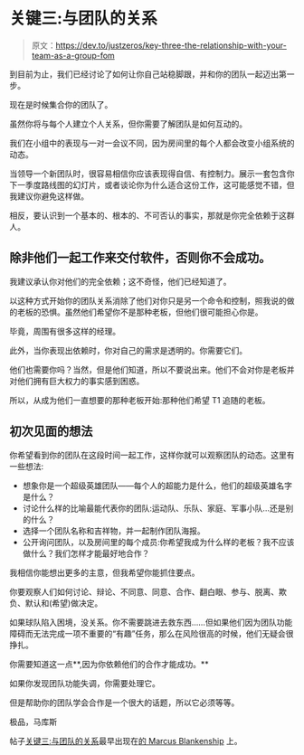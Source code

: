 # 关键三:与团队的关系

> 原文：<https://dev.to/justzeros/key-three-the-relationship-with-your-team-as-a-group-fom>

到目前为止，我们已经讨论了如何让你自己站稳脚跟，并和你的团队一起迈出第一步。

现在是时候集合你的团队了。

虽然你将与每个人建立个人关系，但你需要了解团队是如何互动的。

我们在小组中的表现与一对一会议不同，因为房间里的每个人都会改变小组系统的动态。

当领导一个新团队时，很容易相信你应该表现得自信、有控制力。展示一套包含你下一季度路线图的幻灯片，或者谈论你为什么适合这份工作，这可能感觉不错，但我建议你避免这样做。

相反，要认识到一个基本的、根本的、不可否认的事实，那就是你完全依赖于这群人。

## 除非他们一起工作来交付软件，否则你不会成功。

我建议承认你对他们的完全依赖；这不奇怪，他们已经知道了。

以这种方式开始你的团队关系消除了他们对你只是另一个命令和控制，照我说的做的老板的恐惧。虽然他们希望你不是那种老板，但他们很可能担心你是。

毕竟，周围有很多这样的经理。

此外，当你表现出依赖时，你对自己的需求是透明的。你需要它们。

他们也需要你吗？当然，但是他们知道，所以不要说出来。他们不会对你是老板并对他们拥有巨大权力的事实感到困惑。

所以，从成为他们一直想要的那种老板开始:那种他们希望 T1 追随的老板。

## 初次见面的想法

你希望看到你的团队在这段时间一起工作，这样你就可以观察团队的动态。这里有一些想法:

*   想象你是一个超级英雄团队——每个人的超能力是什么，他们的超级英雄名字是什么？
*   讨论什么样的比喻最能代表你的团队:运动队、乐队、家庭、军事小队…还是别的什么？
*   选择一个团队名称和吉祥物，并一起制作团队海报。
*   公开询问团队，以及房间里的每个成员:你希望我成为什么样的老板？我不应该做什么？我们怎样才能最好地合作？

我相信你能想出更多的主意，但我希望你能抓住要点。

你要观察人们如何讨论、辩论、不同意、同意、合作、翻白眼、参与、脱离、欺负、默认和(希望)做决定。

如果球队陷入困境，没关系。你不需要跳进去救东西……但如果他们因为团队功能障碍而无法完成一项不重要的“有趣”任务，那么在风险很高的时候，他们无疑会很挣扎。

你需要知道这一点**,因为你依赖他们的合作才能成功。**

如果你发现团队功能失调，你需要处理它。

但是帮助你的团队学会合作是一个很大的话题，所以它必须等等。

极品，马库斯

帖子[关键三:与团队的关系](https://marcusblankenship.com/key-three-the-relationship-with-your-team-as-a-group/)最早出现在[的 Marcus Blankenship](https://marcusblankenship.com) 上。